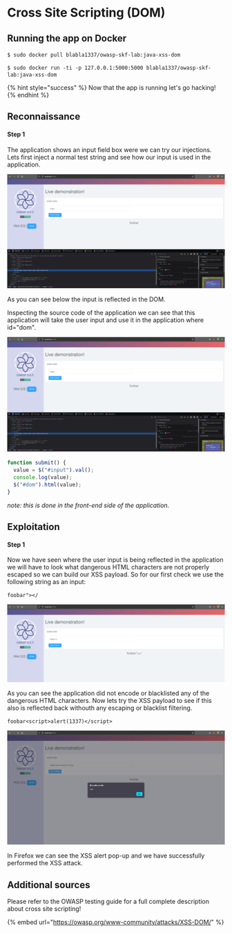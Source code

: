 # Cross Site Scripting \(DOM\)

## Running the app on Docker

```
$ sudo docker pull blabla1337/owasp-skf-lab:java-xss-dom
```

```
$ sudo docker run -ti -p 127.0.0.1:5000:5000 blabla1337/owasp-skf-lab:java-xss-dom
```

{% hint style="success" %}
Now that the app is running let's go hacking!
{% endhint %}

## Reconnaissance

#### Step 1

The application shows an input field box were we can try our injections. Lets first inject a normal test string and see how our input is used in the application.

![](../../.gitbook/assets/java/XSS-DOM/1.png)

As you can see below the input is reflected in the DOM.

Inspecting the source code of the application we can see that this application will take the user input and use it in the application where id="dom".

![](../../.gitbook/assets/java/XSS-DOM/1.png)

```javascript
function submit() {
  value = $("#input").val();
  console.log(value);
  $("#dom").html(value);
}
```

_note: this is done in the front-end side of the application._

## Exploitation

#### Step 1

Now we have seen where the user input is being reflected in the application we will have to look what dangerous HTML characters are not properly escaped so we can build our XSS payload. So for our first check we use the following string as an input:

```text
foobar"></
```

![](../../.gitbook/assets/java/XSS-DOM/4.png)

As you can see the application did not encode or blacklisted any of the dangerous HTML characters. Now lets try the XSS payload to see if this also is reflected back withouth any escaping or blacklist filtering.

```text
foobar<script>alert(1337)</script>
```

![](../../.gitbook/assets/java/XSS-DOM/3.png)

In Firefox we can see the XSS alert pop-up and we have successfully performed the XSS attack.

## Additional sources

Please refer to the OWASP testing guide for a full complete description about cross site scripting!

{% embed url="https://owasp.org/www-community/attacks/XSS-DOM/" %}
